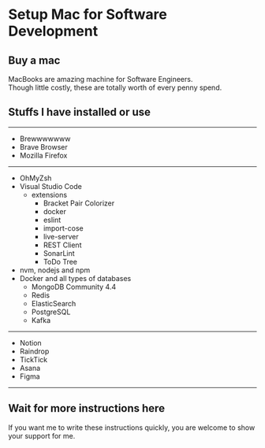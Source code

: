 # Setup Mac for Software Development

## Buy a mac

MacBooks are amazing machine for Software Engineers.  
Though little costly, these are totally worth of every penny spend.

## Stuffs I have installed or use

----

* Brewwwwwww
* Brave Browser
* Mozilla Firefox

----

* OhMyZsh
* Visual Studio Code
  * extensions
    * Bracket Pair Colorizer
    * docker
    * eslint
    * import-cose
    * live-server
    * REST Client
    * SonarLint
    * ToDo Tree
* nvm, nodejs and npm
* Docker and all types of databases
  * MongoDB Community 4.4
  * Redis
  * ElasticSearch
  * PostgreSQL
  * Kafka

----

* Notion
* Raindrop
* TickTick
* Asana
* Figma

----

## Wait for more instructions here

If you want me to write these instructions quickly, you are welcome to show your support for me.
